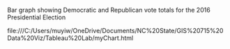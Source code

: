 Bar graph showing Democratic and Republican vote totals for the 2016 Presidential Election

file:///C:/Users/muyiw/OneDrive/Documents/NC%20State/GIS%20715%20Data%20Viz/Tableau%20Lab/myChart.html
